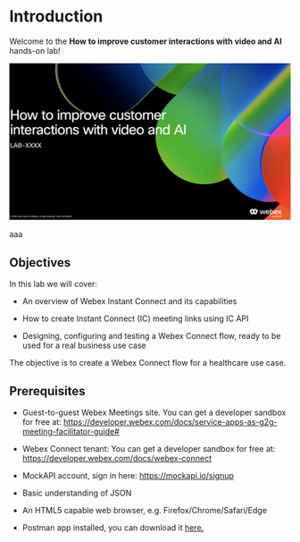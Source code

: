 # Introduction

Welcome to the **How to improve customer interactions with video and AI** hands-on lab!


![Introduction](images/intro.png)

aaa


## Objectives

In this lab we will cover:

* An overview of Webex Instant Connect and its capabilities

* How to create Instant Connect (IC) meeting links using IC API

* Designing, configuring and testing a Webex Connect flow, ready to be used for a real business use case

The objective is to create a Webex Connect flow for a healthcare use case.


## Prerequisites

- Guest-to-guest Webex Meetings site. You can get a developer sandbox for free at: https://developer.webex.com/docs/service-apps-as-g2g-meeting-facilitator-guide#


* Webex Connect tenant: You can get a developer sandbox for free at: https://developer.webex.com/docs/webex-connect


* MockAPI account, sign in here: https://mockapi.io/signup

* Basic understanding of JSON

* An HTML5 capable web browser, e.g. Firefox/Chrome/Safari/Edge

* Postman app installed, you can download it [here.](https://www.postman.com/downloads/)
